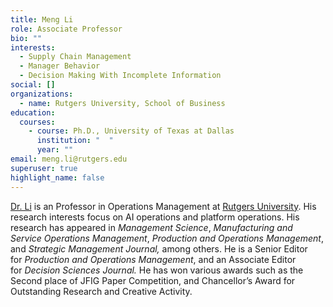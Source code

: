 ```yaml
---
title: Meng Li
role: Associate Professor
bio: ""
interests:
  - Supply Chain Management
  - Manager Behavior
  - Decision Making With Incomplete Information
social: []
organizations:
  - name: Rutgers University, School of Business
education:
  courses:
    - course: Ph.D., University of Texas at Dallas
      institution: "  "
      year: ""
email: meng.li@rutgers.edu
superuser: true
highlight_name: false
---
```

[Dr. Li](https://business.camden.rutgers.edu/faculty-profiles/dr-meng-michael-li/) is an Professor in Operations Management at [Rutgers University](https://www.rutgers.edu/). His research interests focus on AI operations and platform operations. His research has appeared in *Management Science*, *Manufacturing and Service Operations Management*, *Production and Operations Management*, and *Strategic Management Journal,* among others. He is a Senior Editor for *Production and Operations Management*, and an Associate Editor for *Decision Sciences Journal.* He has won various awards such as the Second place of JFIG Paper Competition, and Chancellor’s Award for Outstanding Research and Creative Activity.
